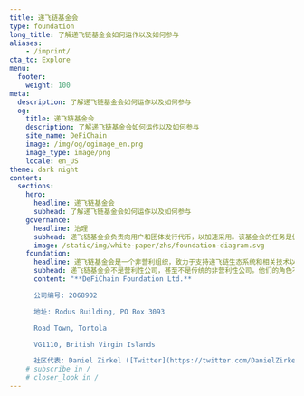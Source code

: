 ```yaml
---
title: 递飞链基金会
type: foundation
long_title: 了解递飞链基金会如何运作以及如何参与
aliases:
    - /imprint/
cta_to: Explore
menu:
  footer:
    weight: 100
meta:
  description: 了解递飞链基金会如何运作以及如何参与
  og:
    title: 递飞链基金会
    description: 了解递飞链基金会如何运作以及如何参与
    site_name: DeFiChain
    image: /img/og/ogimage_en.png
    image_type: image/png
    locale: en_US
theme: dark night
content:
  sections:
    hero:
      headline: 递飞链基金会
      subhead: 了解递飞链基金会如何运作以及如何参与
    governance:
      headline: 治理
      subhead: 递飞链基金会负责向用户和团体发行代币，以加速采用。该基金会的任务是促进生态系统，引进生态系统伙伴，指导开发生态系统伙伴工具，以及开展其他活动，新增生态系统伙伴的加入。
      image: /static/img/white-paper/zhs/foundation-diagram.svg
    foundation:
      headline: 递飞链基金会是一个非营利组织，致力于支持递飞链生态系统和相关技术以及社区。
      subhead: 递飞链基金会不是营利性公司，甚至不是传统的非营利性公司。他们的角色不是控制或领导递飞链，也不是唯一为递飞链相关技术的关键开发提供资金的组织。 递飞链基金会是更大生态系统的一部分。
      content: "**DeFiChain Foundation Ltd.**

      公司编号: 2068902

      地址: Rodus Building, PO Box 3093

      Road Town, Tortola

      VG1110, British Virgin Islands

      社区代表: Daniel Zirkel ([Twitter](https://twitter.com/DanielZirkel))"
    # subscribe in /
    # closer_look in /
---
```

